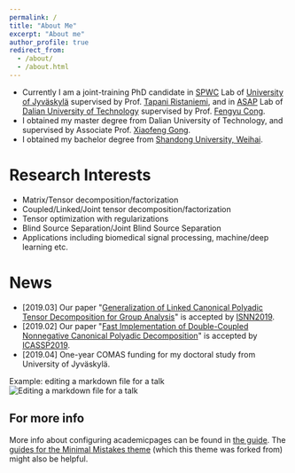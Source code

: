 ```yaml
---
permalink: /
title: "About Me"
excerpt: "About me"
author_profile: true
redirect_from: 
  - /about/
  - /about.html
---
```


- Currently I am a joint-training PhD candidate in [SPWC](https://www.jyu.fi/it/en/research/research-areas/software-and-telecommunication-technology/signal-processing) Lab of [University of Jyväskylä](https://jyu.fi/en) supervised by Prof. [Tapani Ristaniemi](http://users.jyu.fi/~riesta/), and in [ASAP](http://www.escience.cn/people/cong/asap.html) Lab of [Dalian University of Technology](http://en.dlut.edu.cn/) supervised by Prof. [Fengyu Cong](http://www.escience.cn/people/cong/index.html).
- I obtained my master degree from Dalian University of Technology, and supervised by Associate Prof. [Xiaofeng Gong](http://faculty.dlut.edu.cn/xfgong/zh_CN/index/699431/list/index.htm). 
- I obtained my bachelor degree from [Shandong University, Weihai](https://www.wh.sdu.edu.cn/).

Research Interests
======
- Matrix/Tensor decomposition/factorization
- Coupled/Linked/Joint tensor decomposition/factorization
- Tensor optimization with regularizations
- Blind Source Separation/Joint Blind Source Separation
- Applications including biomedical signal processing, machine/deep learning etc.

News 
======
- [2019.03] Our paper "[Generalization of Linked Canonical Polyadic Tensor Decomposition for Group Analysis]()" is accepted by [ISNN2019](https://conference.cs.cityu.edu.hk/isnn/).
- [2019.02] Our paper "[Fast Implementation of Double-Coupled Nonnegative Canonical Polyadic Decomposition](https://ieeexplore.ieee.org/document/8682737)" is accepted by [ICASSP2019](https://2019.ieeeicassp.org/).
- [2019.04] One-year COMAS funding for my doctoral study from University of Jyväskylä.

Example: editing a markdown file for a talk
![Editing a markdown file for a talk](/images/editing-talk.png)

For more info
------
More info about configuring academicpages can be found in [the guide](https://academicpages.github.io/markdown/). The [guides for the Minimal Mistakes theme](https://mmistakes.github.io/minimal-mistakes/docs/configuration/) (which this theme was forked from) might also be helpful.
